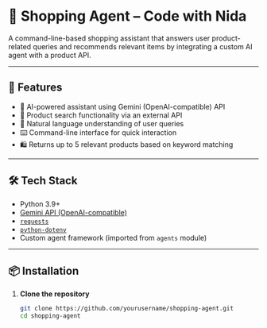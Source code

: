 # 🛒 Shopping Agent – Code with Nida

A command-line-based shopping assistant that answers user product-related queries and recommends relevant items by integrating a custom AI agent with a product API.

---

## 🚀 Features

- 🤖 AI-powered assistant using Gemini (OpenAI-compatible) API
- 🔎 Product search functionality via an external API
- 🧠 Natural language understanding of user queries
- ⌨️ Command-line interface for quick interaction
- 🛍️ Returns up to 5 relevant products based on keyword matching

---

## 🛠️ Tech Stack

- Python 3.9+
- [Gemini API (OpenAI-compatible)](https://ai.google.dev/)
- [`requests`](https://docs.python-requests.org/en/latest/)
- [`python-dotenv`](https://pypi.org/project/python-dotenv/)
- Custom agent framework (imported from `agents` module)

---

## 📦 Installation

1. **Clone the repository**
   ```bash
   git clone https://github.com/yourusername/shopping-agent.git
   cd shopping-agent
